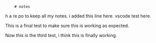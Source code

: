         # notes
h       a re    po to keep all my notes. i added this line here.
vscode test here.


This is a final test to make sure this is working as expected.


Now this is the third test, i think this is finally working.
